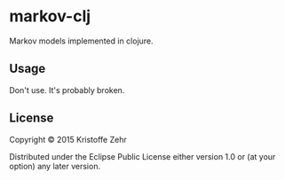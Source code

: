 # markov-clj

Markov models implemented in clojure.

## Usage

Don't use. It's probably broken.

## License

Copyright © 2015 Kristoffe Zehr

Distributed under the Eclipse Public License either version 1.0 or (at
your option) any later version.
